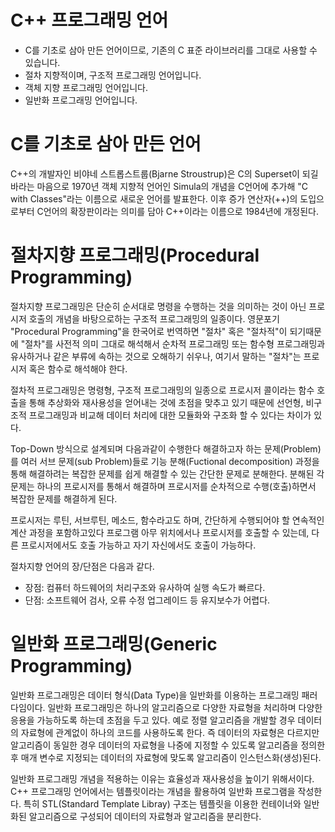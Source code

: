 # C++ 프로그래밍 언어

+ C를 기초로 삼아 만든 언어이므로, 기존의 C 표준 라이브러리를 그대로 사용할 수 있습니다.
+ 절차 지향적이며, 구조적 프로그래밍 언어입니다.
+ 객체 지향 프로그래밍 언어입니다.
+ 일반화 프로그래밍 언어입니다.

# C를 기초로 삼아 만든 언어

C++의 개발자인 비야네 스트롭스트룹(Bjarne Stroustrup)은 C의 Superset이 되길 바라는 마음으로 1970년 객체 지향적 언어인 Simula의 개념을 C언어에 추가해 "C with Classes"라는 이름으로 새로운 언어를 발표한다.
이후 증가 연산자(++)의 도입으로부터 C언어의 확장판이라는 의미를 담아 C++이라는 이름으로 1984년에 개정된다.

# 절차지향 프로그래밍(Procedural Programming)

절차지향 프로그래밍은 단순히 순서대로 명령을 수행하는 것을 의미하는 것이 아닌 프로시저 호출의 개념을 바탕으로하는 구조적 프로그래밍의 일종이다. 영문포기 "Procedural Programming"을 한국어로 번역하면 "절차" 혹은 "절차적"이 되기때문에 "절차"를 사전적 의미 그대로 해석해서 순차적 프로그래밍 또는 함수형 프로그래밍과 유사하거나 같은 부류에 속하는 것으로 오해하기 쉬우나, 여기서 말하는 "절차"는 프로시저 혹은 함수로 해석해야 한다.

절차적 프로그래밍은 명령형, 구조적 프로그래밍의 일종으로 프로시저 콜이라는 함수 호출을 통해 추상화와 재사용성을 얻어내는 것에 초점을 맞추고 있기 때문에 선언형, 비구조적 프로그래밍과 비교해 데이터 처리에 대한 모듈화와 구조화 할 수 있다는 차이가 있다.

Top-Down 방식으로 설계되며 다음과같이 수행한다 해결하고자 하는 문제(Problem)를 여러 서브 문제(sub Problem)들로 기능 분해(Fuctional decomposition) 과정을 통해 해결하려는 복잡한 문제를 쉽게 해결할 수 있는 간단한 문제로 분해한다. 분해된 각 문제는 하나의 프로시저를 통해서 해결하며 프로시저를 순차적으로 수행(호출)하면서 복잡한 문제를 해결하게 된다.

프로시저는 루틴, 서브루틴, 메소드, 함수라고도 하며, 간단하게 수행되어야 할 연속적인 계산 과정을 포함하고있다 프로그램 아무 위치에서나 프로시저를 호출할 수 있는데, 다른 프로시저에서도 호출 가능하고 자기 자신에서도 호출이 가능하다.

절차지향 언어의 장/단점은 다음과 같다.

+ 장점: 컴퓨터 하드웨어의 처리구조와 유사하여 실행 속도가 빠르다.
+ 단점: 소프트웨어 검사, 오류 수정 업그레이드 등 유지보수가 어렵다.

# 일반화 프로그래밍(Generic Programming)

일반화 프로그래밍은 데이터 형식(Data Type)을 일반화를 이용하는 프로그래밍 패러다임이다. 일반화 프로그래밍은 하나의 알고리즘으로 다양한 자료형을 처리하며 다양한 응용을 가능하도록 하는데 초점을 두고 있다. 예로 정렬 알고리즘을 개발할 경우 데이터의 자료형에 관계없이 하나의 코드를 사용하도록 한다. 즉 데이터의 자료형은 다르지만 알고리즘이 동일한 경우 데이터의 자료형을 나중에 지정할 수 있도록 알고리즘을 정의한 후 매개 변수로 지정되는 데이터의 자료형에 맞도록 알고리즘이 인스턴스화(생성)된다.

일반화 프로그래밍 개념을 적용하는 이유는 효율성과 재사용성을 높이기 위해서이다. C++ 프로그래밍 언어에서는 템플릿이라는 개념을 활용하여 일반화 프로그램을 작성한다. 특히 STL(Standard Template Libray) 구조는 템플릿을 이용한 컨테이너와 일반화된 알고리즘으로 구성되어 데이터의 자료형과 알고리즘을 분리한다.